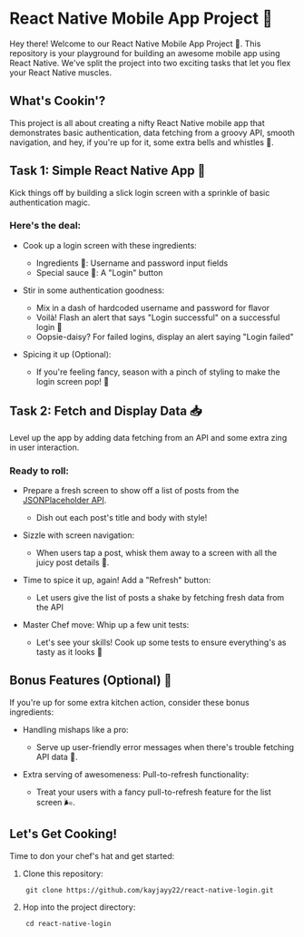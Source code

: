 # React Native Mobile App Project 📱

Hey there! Welcome to our React Native Mobile App Project 🚀. This repository is your playground for building an awesome mobile app using React Native. We've split the project into two exciting tasks that let you flex your React Native muscles.

## What's Cookin'?

This project is all about creating a nifty React Native mobile app that demonstrates basic authentication, data fetching from a groovy API, smooth navigation, and hey, if you're up for it, some extra bells and whistles 🎉.

## Task 1: Simple React Native App 🌟

Kick things off by building a slick login screen with a sprinkle of basic authentication magic.

### Here's the deal:

- Cook up a login screen with these ingredients:

  - Ingredients 🥚: Username and password input fields
  - Special sauce 🍔: A "Login" button

- Stir in some authentication goodness:

  - Mix in a dash of hardcoded username and password for flavor
  - Voilà! Flash an alert that says "Login successful" on a successful login 🎊
  - Oopsie-daisy? For failed logins, display an alert saying "Login failed"

- Spicing it up (Optional):
  - If you're feeling fancy, season with a pinch of styling to make the login screen pop! 🎨

## Task 2: Fetch and Display Data 📥

Level up the app by adding data fetching from an API and some extra zing in user interaction.

### Ready to roll:

- Prepare a fresh screen to show off a list of posts from the [JSONPlaceholder API](https://jsonplaceholder.typicode.com/posts).

  - Dish out each post's title and body with style!

- Sizzle with screen navigation:

  - When users tap a post, whisk them away to a screen with all the juicy post details 🍔.

- Time to spice it up, again! Add a "Refresh" button:

  - Let users give the list of posts a shake by fetching fresh data from the API

- Master Chef move: Whip up a few unit tests:
  - Let's see your skills! Cook up some tests to ensure everything's as tasty as it looks 🧪

## Bonus Features (Optional) 🎁

If you're up for some extra kitchen action, consider these bonus ingredients:

- Handling mishaps like a pro:

  - Serve up user-friendly error messages when there's trouble fetching API data 🚫.

- Extra serving of awesomeness: Pull-to-refresh functionality:
  - Treat your users with a fancy pull-to-refresh feature for the list screen 🌬️.

## Let's Get Cooking!

Time to don your chef's hat and get started:

1. Clone this repository:

```
	git clone https://github.com/kayjayy22/react-native-login.git
```

2. Hop into the project directory:

```
	cd react-native-login
```
